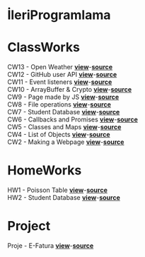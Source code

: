 # İleriProgramlama
# ClassWorks
CW13 - Open Weather <a href="https://cagriege.github.io/ileriProgramlama/CW13.html"><b>view</b></a>-<a href="https://github.com/cagriege/ileriProgramlama/blob/master/CW13.html"><b>source</b></a>
<br></td>
CW12 - GitHub user API <a href="https://cagriege.github.io/ileriProgramlama/CW12.html"><b>view</b></a>-<a href="https://github.com/cagriege/ileriProgramlama/blob/master/CW12.html"><b>source</b></a>
<br></td>
CW11 - Event listeners <a href="https://cagriege.github.io/ileriProgramlama/cw11.html"><b>view</b></a>-<a href="https://github.com/cagriege/ileriProgramlama/blob/master/cw11.html"><b>source</b></a>
<br></td>
CW10 - ArrayBuffer & Crypto <a href="https://cagriege.github.io/ileriProgramlama/CW10.html"><b>view</b></a>-<a href="https://github.com/cagriege/ileriProgramlama/blob/master/CW10.html"><b>source</b></a>
<br></td>
CW9 - Page made by JS <a href="https://cagriege.github.io/ileriProgramlama/CW9/CW9.html"><b>view</b></a>-<a href="https://github.com/cagriege/ileriProgramlama/blob/master/CW9/CW9.html"><b>source</b></a>
<br></td>
CW8 - File operations <a href="https://cagriege.github.io/ileriProgramlama/CW8/CW8.html"><b>view</b></a>-<a href="https://github.com/cagriege/ileriProgramlama/blob/master/CW8/CW8.html"><b>source</b></a>
<br></td>
CW7 - Student Database <a href="https://cagriege.github.io/ileriProgramlama/CW7.html"><b>view</b></a>-<a href="https://github.com/cagriege/ileriProgramlama/blob/master/CW7.html"><b>source</b></a>
<br></td>
CW6 - Callbacks and Promises <a href="https://cagriege.github.io/ileriProgramlama/CW6.html"><b>view</b></a>-<a href="https://github.com/cagriege/ileriProgramlama/blob/master/CW6.html"><b>source</b></a>
<br></td>
CW5 - Classes and Maps <a href="https://cagriege.github.io/ileriProgramlama/Cw5/cw5.html"><b>view</b></a>-<a href="https://github.com/cagriege/ileriProgramlama/blob/master/Cw5/cw5.html"><b>source</b></a>
<br></td>
CW4 - List of Objects <a href="https://cagriege.github.io/ileriProgramlama/ListOfObjects/ListofObjects.html"><b>view</b></a>-<a href="https://github.com/cagriege/ileriProgramlama/blob/master/ListOfObjects/ListofObjects.html"><b>source</b></a>
<br></td>
CW2 - Making a Webpage <a href="https://cagriege.github.io/ileriProgramlama/CW2/CW2.html"><b>view</b></a>-<a href="https://github.com/cagriege/ileriProgramlama/blob/master/CW2/CW2.html"><b>source</b></a>
<br></td>




# HomeWorks
HW1 - Poisson Table <a href="https://cagriege.github.io/ileriProgramlama/HW1/HW1.html"><b>view</b></a>-<a href="https://github.com/cagriege/ileriProgramlama/blob/master/HW1/HW1.html"><b>source</b></a>
<br></td>
HW2 - Student Database <a href="https://cagriege.github.io/ileriProgramlama/HW2/index.html"><b>view</b></a>-<a href="https://github.com/cagriege/ileriProgramlama/blob/master/HW2/index.html"><b>source</b></a>
<br></td>

# Project
Proje - E-Fatura <a href="https://cagriege.github.io/ileriProgramlama/TermProject/cagriproje.html"><b>view</b></a>-<a href="https://github.com/cagriege/ileriProgramlama/blob/master/TermProject/cagriproje.html"><b>source</b></a>
<br></td>







